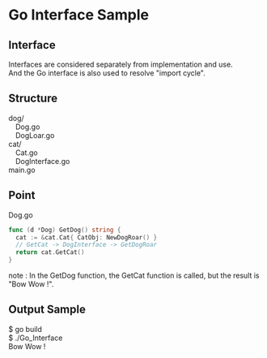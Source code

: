 # Go Interface Sample

## Interface
Interfaces are considered separately from implementation and use.  
And the Go interface is also used to resolve "import cycle".  

## Structure
dog/  
&ensp;&ensp;Dog.go  
&ensp;&ensp;DogLoar.go  
cat/  
&ensp;&ensp;Cat.go  
&ensp;&ensp;DogInterface.go  
main.go  

## Point
Dog.go  
 
```Go
func (d *Dog) GetDog() string {  
  cat := &cat.Cat{ CatObj: NewDogRoar() }  
  // GetCat -> DogInterface -> GetDogRoar
  return cat.GetCat()   
} 
```
note : In the GetDog function, the GetCat function is called, but the result is "Bow Wow !". 

## Output Sample
$ go build  
$ ./Go_Interface   
Bow Wow !  

